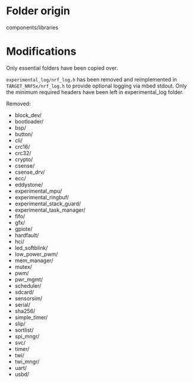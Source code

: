 # Folder origin

components/libraries

# Modifications

Only essential folders have been copied over.

`experimental_log/nrf_log.h` has been removed and reimplemented in `TARGET_NRF5x/nrf_log.h` to 
provide optional logging via mbed stdout. Only the minimum required headers have been left in 
experimental_log folder.

Removed:
 * block_dev/
 * bootloader/
 * bsp/
 * button/
 * cli/
 * crc16/
 * crc32/
 * crypto/
 * csense/
 * csense_drv/
 * ecc/
 * eddystone/
 * experimental_mpu/
 * experimental_ringbuf/
 * experimental_stack_guard/
 * experimental_task_manager/
 * fifo/
 * gfx/
 * gpiote/
 * hardfault/
 * hci/
 * led_softblink/
 * low_power_pwm/
 * mem_manager/
 * mutex/
 * pwm/
 * pwr_mgmt/
 * scheduler/
 * sdcard/
 * sensorsim/
 * serial/
 * sha256/
 * simple_timer/
 * slip/
 * sortlist/
 * spi_mngr/
 * svc/
 * timer/
 * twi/
 * twi_mngr/
 * uart/
 * usbd/
